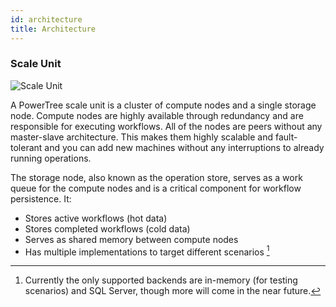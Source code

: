 ```yaml
---
id: architecture
title: Architecture
---
```


### Scale Unit

![Scale Unit](assets/scale_unit.PNG)

A PowerTree scale unit is a cluster of compute nodes and a single storage node. 
Compute nodes are highly available through redundancy and are responsible for executing workflows.
All of the nodes are peers without any master-slave architecture. This makes them highly scalable and fault-tolerant and you can add new machines without any interruptions to already running operations.

The storage node, also known as the operation store, serves as a work queue for the compute nodes and is a critical component for workflow persistence. It:

* Stores active workflows (hot data)
* Stores completed workflows (cold data)
* Serves as shared memory between compute nodes
* Has multiple implementations to target different scenarios [^1]

[^1]: Currently the only supported backends are in-memory (for testing scenarios) and SQL Server, though more will come in the near future. 
